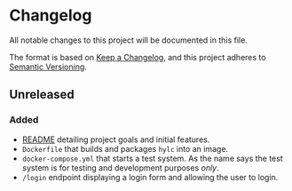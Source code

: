 # Changelog

All notable changes to this project will be documented in this file.

The format is based on [Keep
a Changelog](https://keepachangelog.com/en/1.0.0/), and this project
adheres to [Semantic Versioning](https://semver.org/spec/v2.0.0.html).

## Unreleased

### Added

* [README](README.md) detailing project goals and initial features.
* `Dockerfile` that builds and packages `hylc` into an image.
* `docker-compose.yml` that starts a test system. As the name says the
  test system is for testing and development purposes *only*.
* `/login` endpoint displaying a login form and allowing the user to login.
